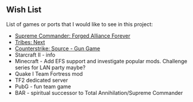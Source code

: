 ## Wish List

List of games or ports that I would like to see in this project:

- [Supreme Commander: Forged Alliance Forever](https://www.faforever.com/)
- [Tribes: Next](https://www.tribesnext.com/)
- [Counterstrike: Source - Gun Game](https://github.com/tractr/counter-strike-source-servers)
- Starcraft II  - info
- Minecraft - Add EFS support and investigate popular mods. Challenge series for LAN party maybe?
- Quake I Team Fortress mod
- TF2 dedicated server
- PubG - fun team game
- BAR - spiritual successor to Total Annihilation/Supreme Commander
